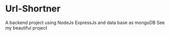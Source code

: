 # Url-Shortner
A backend project using NodeJs ExpressJs and data base as mongoDB
See my beautiful project

